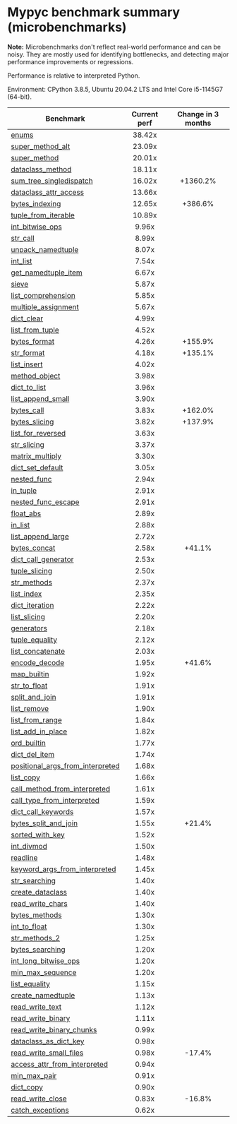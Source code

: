 # Mypyc benchmark summary (microbenchmarks)

**Note:** Microbenchmarks don't reflect real-world performance and can be noisy.
           They are mostly used for identifying bottlenecks, and detecting major performance
           improvements or regressions.

Performance is relative to interpreted Python.

Environment: CPython 3.8.5, Ubuntu 20.04.2 LTS and Intel Core i5-1145G7 (64-bit).

| Benchmark | Current perf | Change in 3 months |
| --- | :---: | :---: |
| [enums](benchmarks/enums.md) | 38.42x |  |
| [super_method_alt](benchmarks/super_method_alt.md) | 23.09x |  |
| [super_method](benchmarks/super_method.md) | 20.01x |  |
| [dataclass_method](benchmarks/dataclass_method.md) | 18.11x |  |
| [sum_tree_singledispatch](benchmarks/sum_tree_singledispatch.md) | 16.02x | +1360.2% |
| [dataclass_attr_access](benchmarks/dataclass_attr_access.md) | 13.66x |  |
| [bytes_indexing](benchmarks/bytes_indexing.md) | 12.65x | +386.6% |
| [tuple_from_iterable](benchmarks/tuple_from_iterable.md) | 10.89x |  |
| [int_bitwise_ops](benchmarks/int_bitwise_ops.md) | 9.96x |  |
| [str_call](benchmarks/str_call.md) | 8.99x |  |
| [unpack_namedtuple](benchmarks/unpack_namedtuple.md) | 8.07x |  |
| [int_list](benchmarks/int_list.md) | 7.54x |  |
| [get_namedtuple_item](benchmarks/get_namedtuple_item.md) | 6.67x |  |
| [sieve](benchmarks/sieve.md) | 5.87x |  |
| [list_comprehension](benchmarks/list_comprehension.md) | 5.85x |  |
| [multiple_assignment](benchmarks/multiple_assignment.md) | 5.67x |  |
| [dict_clear](benchmarks/dict_clear.md) | 4.99x |  |
| [list_from_tuple](benchmarks/list_from_tuple.md) | 4.52x |  |
| [bytes_format](benchmarks/bytes_format.md) | 4.26x | +155.9% |
| [str_format](benchmarks/str_format.md) | 4.18x | +135.1% |
| [list_insert](benchmarks/list_insert.md) | 4.02x |  |
| [method_object](benchmarks/method_object.md) | 3.98x |  |
| [dict_to_list](benchmarks/dict_to_list.md) | 3.96x |  |
| [list_append_small](benchmarks/list_append_small.md) | 3.90x |  |
| [bytes_call](benchmarks/bytes_call.md) | 3.83x | +162.0% |
| [bytes_slicing](benchmarks/bytes_slicing.md) | 3.82x | +137.9% |
| [list_for_reversed](benchmarks/list_for_reversed.md) | 3.63x |  |
| [str_slicing](benchmarks/str_slicing.md) | 3.37x |  |
| [matrix_multiply](benchmarks/matrix_multiply.md) | 3.30x |  |
| [dict_set_default](benchmarks/dict_set_default.md) | 3.05x |  |
| [nested_func](benchmarks/nested_func.md) | 2.94x |  |
| [in_tuple](benchmarks/in_tuple.md) | 2.91x |  |
| [nested_func_escape](benchmarks/nested_func_escape.md) | 2.91x |  |
| [float_abs](benchmarks/float_abs.md) | 2.89x |  |
| [in_list](benchmarks/in_list.md) | 2.88x |  |
| [list_append_large](benchmarks/list_append_large.md) | 2.72x |  |
| [bytes_concat](benchmarks/bytes_concat.md) | 2.58x | +41.1% |
| [dict_call_generator](benchmarks/dict_call_generator.md) | 2.53x |  |
| [tuple_slicing](benchmarks/tuple_slicing.md) | 2.50x |  |
| [str_methods](benchmarks/str_methods.md) | 2.37x |  |
| [list_index](benchmarks/list_index.md) | 2.35x |  |
| [dict_iteration](benchmarks/dict_iteration.md) | 2.22x |  |
| [list_slicing](benchmarks/list_slicing.md) | 2.20x |  |
| [generators](benchmarks/generators.md) | 2.18x |  |
| [tuple_equality](benchmarks/tuple_equality.md) | 2.12x |  |
| [list_concatenate](benchmarks/list_concatenate.md) | 2.03x |  |
| [encode_decode](benchmarks/encode_decode.md) | 1.95x | +41.6% |
| [map_builtin](benchmarks/map_builtin.md) | 1.92x |  |
| [str_to_float](benchmarks/str_to_float.md) | 1.91x |  |
| [split_and_join](benchmarks/split_and_join.md) | 1.91x |  |
| [list_remove](benchmarks/list_remove.md) | 1.90x |  |
| [list_from_range](benchmarks/list_from_range.md) | 1.84x |  |
| [list_add_in_place](benchmarks/list_add_in_place.md) | 1.82x |  |
| [ord_builtin](benchmarks/ord_builtin.md) | 1.77x |  |
| [dict_del_item](benchmarks/dict_del_item.md) | 1.74x |  |
| [positional_args_from_interpreted](benchmarks/positional_args_from_interpreted.md) | 1.68x |  |
| [list_copy](benchmarks/list_copy.md) | 1.66x |  |
| [call_method_from_interpreted](benchmarks/call_method_from_interpreted.md) | 1.61x |  |
| [call_type_from_interpreted](benchmarks/call_type_from_interpreted.md) | 1.59x |  |
| [dict_call_keywords](benchmarks/dict_call_keywords.md) | 1.57x |  |
| [bytes_split_and_join](benchmarks/bytes_split_and_join.md) | 1.55x | +21.4% |
| [sorted_with_key](benchmarks/sorted_with_key.md) | 1.52x |  |
| [int_divmod](benchmarks/int_divmod.md) | 1.50x |  |
| [readline](benchmarks/readline.md) | 1.48x |  |
| [keyword_args_from_interpreted](benchmarks/keyword_args_from_interpreted.md) | 1.45x |  |
| [str_searching](benchmarks/str_searching.md) | 1.40x |  |
| [create_dataclass](benchmarks/create_dataclass.md) | 1.40x |  |
| [read_write_chars](benchmarks/read_write_chars.md) | 1.40x |  |
| [bytes_methods](benchmarks/bytes_methods.md) | 1.30x |  |
| [int_to_float](benchmarks/int_to_float.md) | 1.30x |  |
| [str_methods_2](benchmarks/str_methods_2.md) | 1.25x |  |
| [bytes_searching](benchmarks/bytes_searching.md) | 1.20x |  |
| [int_long_bitwise_ops](benchmarks/int_long_bitwise_ops.md) | 1.20x |  |
| [min_max_sequence](benchmarks/min_max_sequence.md) | 1.20x |  |
| [list_equality](benchmarks/list_equality.md) | 1.15x |  |
| [create_namedtuple](benchmarks/create_namedtuple.md) | 1.13x |  |
| [read_write_text](benchmarks/read_write_text.md) | 1.12x |  |
| [read_write_binary](benchmarks/read_write_binary.md) | 1.11x |  |
| [read_write_binary_chunks](benchmarks/read_write_binary_chunks.md) | 0.99x |  |
| [dataclass_as_dict_key](benchmarks/dataclass_as_dict_key.md) | 0.98x |  |
| [read_write_small_files](benchmarks/read_write_small_files.md) | 0.98x | -17.4% |
| [access_attr_from_interpreted](benchmarks/access_attr_from_interpreted.md) | 0.94x |  |
| [min_max_pair](benchmarks/min_max_pair.md) | 0.91x |  |
| [dict_copy](benchmarks/dict_copy.md) | 0.90x |  |
| [read_write_close](benchmarks/read_write_close.md) | 0.83x | -16.8% |
| [catch_exceptions](benchmarks/catch_exceptions.md) | 0.62x |  |
